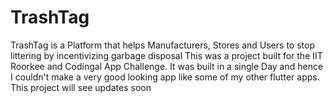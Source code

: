 # TrashTag
TrashTag is a Platform that helps Manufacturers, Stores and Users to stop littering by incentivizing garbage disposal
This was a project built for the IIT Roorkee and Codingal App Challenge. It was built in a single Day and hence I couldn't make a very good looking app like some of my other flutter apps. This project will see updates soon
